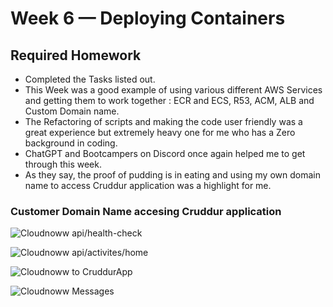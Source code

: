 # Week 6 — Deploying Containers

## Required Homework

 - Completed the Tasks listed out. 
 - This Week was a good example of using various different AWS Services and getting them to work together : ECR and ECS, R53, ACM, ALB and Custom Domain name.
 - The Refactoring of scripts and making the code user friendly was a great experience but extremely heavy one for me who has a Zero background in coding. 
 - ChatGPT and Bootcampers on Discord once again helped me to get through this week.
 - As they say, the proof of pudding is in eating and using my own domain name to access Cruddur application was a highlight for me. 
 
 
 ### Customer Domain Name accesing Cruddur application
 

![Cloudnoww api/health-check](https://user-images.githubusercontent.com/77395830/231845897-3f47b65b-297d-4cd5-a8dd-ec6e925b5d90.png)



![Cloudnoww api/activites/home](https://user-images.githubusercontent.com/77395830/231845998-21d70fd6-f235-45e5-866b-d6ebdd7e7d32.png)



![Cloudnoww to CruddurApp](https://user-images.githubusercontent.com/77395830/231846389-5ea3da02-56e7-4570-8c6e-91dc112aeede.png)



![Cloudnoww Messages ](https://user-images.githubusercontent.com/77395830/231846463-24a0b48d-21e4-41f0-9b05-e666b844e917.png)


